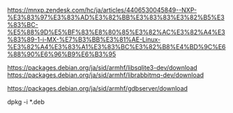 https://mnxp.zendesk.com/hc/ja/articles/4406530045849--NXP-%E3%83%97%E3%83%AD%E3%82%BB%E3%83%83%E3%82%B5%E3%83%BC-%E5%88%9D%E5%BF%83%E8%80%85%E3%82%AC%E3%82%A4%E3%83%89-1-i-MX-%E7%B3%BB%E3%81%AE-Linux-%E3%82%A4%E3%83%A1%E3%83%BC%E3%82%B8%E4%BD%9C%E6%88%90%E6%96%B9%E6%B3%95

https://packages.debian.org/ja/sid/armhf/libsqlite3-dev/download
https://packages.debian.org/ja/sid/armhf/librabbitmq-dev/download

https://packages.debian.org/ja/sid/armhf/gdbserver/download

dpkg -i *.deb
